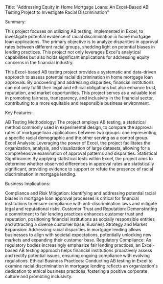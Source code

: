 Title: "Addressing Equity in Home Mortgage Loans: An Excel-Based AB Testing Project to Investigate Racial Discrimination"

Summary:

This project focuses on utilizing AB testing, implemented in Excel, to investigate potential evidence of racial discrimination in home mortgage loan applications. The primary objective is to analyze disparities in approval rates between different racial groups, shedding light on potential biases in lending practices. This project not only leverages Excel's analytical capabilities but also holds significant implications for addressing equity concerns in the financial industry.

This Excel-based AB testing project provides a systematic and data-driven approach to assess potential racial discrimination in home mortgage loan approvals. By uncovering and addressing disparities, financial institutions can not only fulfill their legal and ethical obligations but also enhance trust, reputation, and market opportunities. This project serves as a valuable tool in promoting fairness, transparency, and inclusivity in the financial sector, contributing to a more equitable and responsible business environment.

Key Features:

AB Testing Methodology: The project employs AB testing, a statistical method commonly used in experimental design, to compare the approval rates of mortgage loan applications between two groups: one representing a specific racial demographic and the other serving as a control group.
Excel Analysis: Leveraging the power of Excel, the project facilitates the organization, analysis, and visualization of large datasets, allowing for a comprehensive examination of approval patterns and disparities.
Statistical Significance: By applying statistical tests within Excel, the project aims to determine whether observed differences in approval rates are statistically significant, providing evidence to support or refute the presence of racial discrimination in mortgage lending.

Business Implications:

Compliance and Risk Mitigation: Identifying and addressing potential racial biases in mortgage loan approval processes is critical for financial institutions to ensure compliance with anti-discrimination laws and mitigate legal and reputational risks.
Customer Trust and Reputation: Demonstrating a commitment to fair lending practices enhances customer trust and reputation, positioning financial institutions as socially responsible entities and attracting a diverse customer base.
Business Strategy and Market Expansion: Addressing racial disparities in mortgage lending allows businesses to align with societal expectations, potentially unlocking new markets and expanding their customer base.
Regulatory Compliance: As regulatory bodies increasingly emphasize fair lending practices, an Excel-based AB testing approach helps financial institutions proactively assess and rectify potential issues, ensuring ongoing compliance with evolving regulations.
Ethical Business Practices: Conducting AB testing in Excel to examine racial discrimination in mortgage lending reflects an organization's dedication to ethical business practices, fostering a positive corporate culture and promoting inclusivity.

